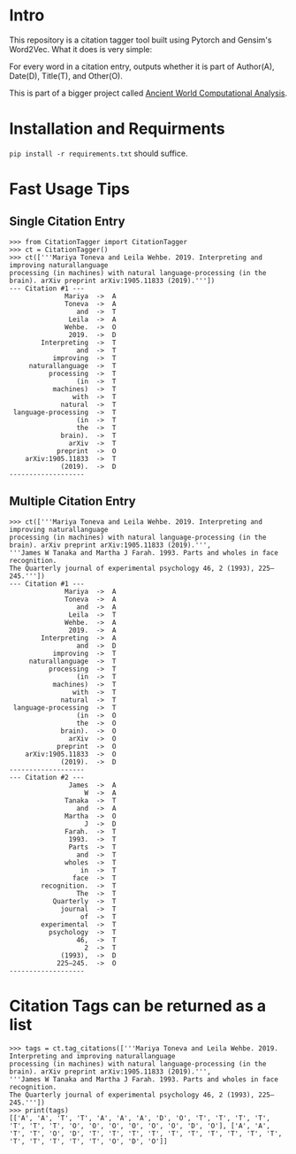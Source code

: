 # Intro

This repository is a citation tagger tool built using Pytorch and Gensim's Word2Vec. What it does is very simple:

For every word in a citation entry, outputs whether it is part of Author(A), Date(D), Title(T), and Other(O).

This is part of a bigger project called [Ancient World Computational Analysis](https://digitalhumanities.berkeley.edu/ancient-world-computational-analysis-awca).

# Installation and Requirments

``pip install -r requirements.txt`` should suffice.

# Fast Usage Tips

## Single Citation Entry
```
>>> from CitationTagger import CitationTagger
>>> ct = CitationTagger()
>>> ct(['''Mariya Toneva and Leila Wehbe. 2019. Interpreting and improving naturallanguage
processing (in machines) with natural language-processing (in the
brain). arXiv preprint arXiv:1905.11833 (2019).'''])
--- Citation #1 ---
              Mariya  ->  A
              Toneva  ->  A
                 and  ->  T
               Leila  ->  A
              Wehbe.  ->  O
               2019.  ->  D
        Interpreting  ->  T
                 and  ->  T
           improving  ->  T
     naturallanguage  ->  T
          processing  ->  T
                 (in  ->  T
           machines)  ->  T
                with  ->  T
             natural  ->  T
 language-processing  ->  T
                 (in  ->  T
                 the  ->  T
             brain).  ->  T
               arXiv  ->  T
            preprint  ->  O
    arXiv:1905.11833  ->  T
             (2019).  ->  D
-------------------
```

## Multiple Citation Entry
```
>>> ct(['''Mariya Toneva and Leila Wehbe. 2019. Interpreting and improving naturallanguage
processing (in machines) with natural language-processing (in the
brain). arXiv preprint arXiv:1905.11833 (2019).''',
'''James W Tanaka and Martha J Farah. 1993. Parts and wholes in face recognition.
The Quarterly journal of experimental psychology 46, 2 (1993), 225–245.'''])
--- Citation #1 ---
              Mariya  ->  A
              Toneva  ->  A
                 and  ->  A
               Leila  ->  T
              Wehbe.  ->  A
               2019.  ->  A
        Interpreting  ->  A
                 and  ->  D
           improving  ->  T
     naturallanguage  ->  T
          processing  ->  T
                 (in  ->  T
           machines)  ->  T
                with  ->  T
             natural  ->  T
 language-processing  ->  T
                 (in  ->  O
                 the  ->  O
             brain).  ->  O
               arXiv  ->  O
            preprint  ->  O
    arXiv:1905.11833  ->  O
             (2019).  ->  D
-------------------
--- Citation #2 ---
               James  ->  A
                   W  ->  A
              Tanaka  ->  T
                 and  ->  A
              Martha  ->  O
                   J  ->  D
              Farah.  ->  T
               1993.  ->  T
               Parts  ->  T
                 and  ->  T
              wholes  ->  T
                  in  ->  T
                face  ->  T
        recognition.  ->  T
                 The  ->  T
           Quarterly  ->  T
             journal  ->  T
                  of  ->  T
        experimental  ->  T
          psychology  ->  T
                 46,  ->  T
                   2  ->  T
             (1993),  ->  D
            225–245.  ->  O
-------------------
```

# Citation Tags can be returned as a list
```
>>> tags = ct.tag_citations(['''Mariya Toneva and Leila Wehbe. 2019. Interpreting and improving naturallanguage
processing (in machines) with natural language-processing (in the
brain). arXiv preprint arXiv:1905.11833 (2019).''',
'''James W Tanaka and Martha J Farah. 1993. Parts and wholes in face recognition.
The Quarterly journal of experimental psychology 46, 2 (1993), 225–245.'''])
>>> print(tags)
[['A', 'A', 'T', 'T', 'A', 'A', 'A', 'D', 'O', 'T', 'T', 'T', 'T', 'T', 'T', 'T', 'O', 'O', 'O', 'O', 'O', 'O', 'D', 'O'], ['A', 'A', 'T', 'T', 'O', 'D', 'T', 'T', 'T', 'T', 'T', 'T', 'T', 'T', 'T', 'T', 'T', 'T', 'T', 'T', 'T', 'O', 'D', 'O']]
```